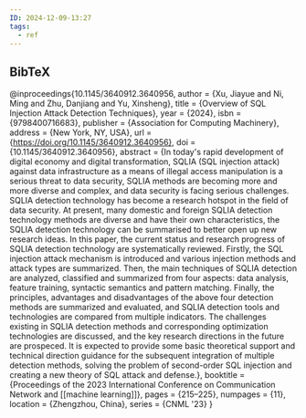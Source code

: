```yaml
---
ID: 2024-12-09-13:27
tags:
  - ref
---
```

## BibTeX

@inproceedings{10.1145/3640912.3640956,
author = {Xu, Jiayue and Ni, Ming and Zhu, Danjiang and Yu, Xinsheng},
title = {Overview of SQL Injection Attack Detection Techniques},
year = {2024},
isbn = {9798400716683},
publisher = {Association for Computing Machinery},
address = {New York, NY, USA},
url = {https://doi.org/10.1145/3640912.3640956},
doi = {10.1145/3640912.3640956},
abstract = {In today's rapid development of digital economy and digital transformation, SQLIA (SQL injection attack) against data infrastructure as a means of illegal access manipulation is a serious threat to data security, SQLIA methods are becoming more and more diverse and complex, and data security is facing serious challenges. SQLIA detection technology has become a research hotspot in the field of data security. At present, many domestic and foreign SQLIA detection technology methods are diverse and have their own characteristics, the SQLIA detection technology can be summarised to better open up new research ideas. In this paper, the current status and research progress of SQLIA detection technology are systematically reviewed. Firstly, the SQL injection attack mechanism is introduced and various injection methods and attack types are summarized. Then, the main techniques of SQLIA detection are analyzed, classified and summarized from four aspects: data analysis, feature training, syntactic semantics and pattern matching. Finally, the principles, advantages and disadvantages of the above four detection methods are summarized and evaluated, and SQLIA detection tools and technologies are compared from multiple indicators. The challenges existing in SQLIA detection methods and corresponding optimization technologies are discussed, and the key research directions in the future are prospeced. It is expected to provide some basic theoretical support and technical direction guidance for the subsequent integration of multiple detection methods, solving the problem of second-order SQL injection and creating a new theory of SQL attack and defense.},
booktitle = {Proceedings of the 2023 International Conference on Communication Network and [[machine learning]]},
pages = {215–225},
numpages = {11},
location = {Zhengzhou, China},
series = {CNML '23}
}